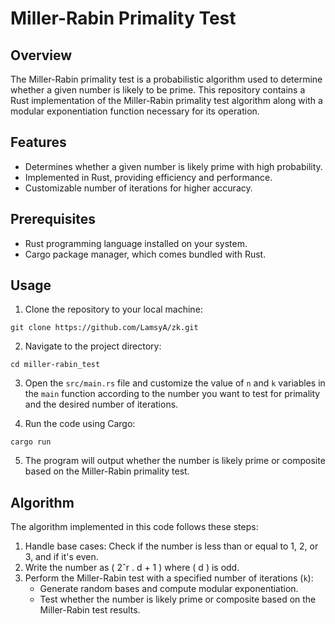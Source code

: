 # Miller-Rabin Primality Test

## Overview

The Miller-Rabin primality test is a probabilistic algorithm used to determine whether a given number is likely to be prime. This repository contains a Rust implementation of the Miller-Rabin primality test algorithm along with a modular exponentiation function necessary for its operation.

## Features

- Determines whether a given number is likely prime with high probability.
- Implemented in Rust, providing efficiency and performance.
- Customizable number of iterations for higher accuracy.

## Prerequisites

- Rust programming language installed on your system.
- Cargo package manager, which comes bundled with Rust.

## Usage

1. Clone the repository to your local machine:

```
git clone https://github.com/LamsyA/zk.git

```

2. Navigate to the project directory:

```
cd miller-rabin_test
```

3. Open the `src/main.rs` file and customize the value of `n` and `k` variables in the `main` function according to the number you want to test for primality and the desired number of iterations.

4. Run the code using Cargo:

```
cargo run
```

5. The program will output whether the number is likely prime or composite based on the Miller-Rabin primality test.

## Algorithm

The algorithm implemented in this code follows these steps:

1. Handle base cases: Check if the number is less than or equal to 1, 2, or 3, and if it's even.
2. Write the number as \( 2ˆr . d + 1 \) where \( d \) is odd.
3. Perform the Miller-Rabin test with a specified number of iterations (`k`):
   - Generate random bases and compute modular exponentiation.
   - Test whether the number is likely prime or composite based on the Miller-Rabin test results.
